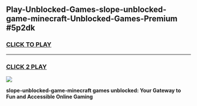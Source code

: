 
## Play-Unblocked-Games-slope-unblocked-game-minecraft-Unblocked-Games-Premium #5p2dk
<h3>
<a href="https://premium.freeplayer.one?title=slope-unblocked-game-minecraft&ref=12M">CLICK TO PLAY</a></h3>
<hr>

<h3>
<a href="https://premium.freeplayer.one?title=slope-unblocked-game-minecraft&ref=12M">CLICK 2 PLAY</a>
  
</h3>

<a href="https://premium.freeplayer.one?title=slope-unblocked-game-minecraft&ref=12M"><img src="https://clearcache.store/games.png"></a>


**slope-unblocked-game-minecraft games unblocked: Your Gateway to Fun and Accessible Online Gaming**
